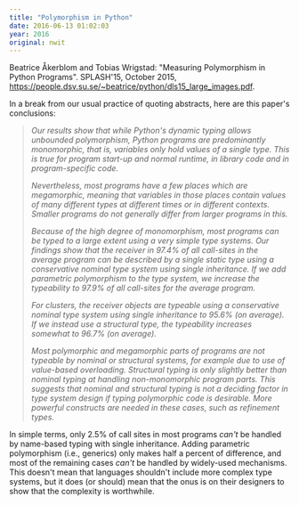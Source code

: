 ```yaml
---
title: "Polymorphism in Python"
date: 2016-06-13 01:02:03
year: 2016
original: nwit
---
```

<p>
  Beatrice &Aring;kerblom and Tobias Wrigstad:
  "Measuring Polymorphism in Python Programs".
  SPLASH'15, October 2015,
  <a href="https://people.dsv.su.se/~beatrice/python/dls15_large_images.pdf">https://people.dsv.su.se/~beatrice/python/dls15_large_images.pdf</a>.
</p>
<p>
  In a break from our usual practice of quoting abstracts,
  here are this paper's conclusions:
</p>
<blockquote>
  <em>
    <p>
      Our results show that while Python's dynamic typing allows
      unbounded polymorphism, Python programs are predominantly
      monomorphic, that is, variables only hold values of a single
      type.  This is true for program start-up and normal runtime, in
      library code and in program-specific code.
    </p>
    <p>
      Nevertheless, most programs have a few places which are
      megamorphic, meaning that variables in those places contain
      values of many different types at different times or in
      different contexts. Smaller programs do not generally differ
      from larger programs in this.
    </p>
    <p>
      Because of the high degree of monomorphism, most programs can be
      typed to a large extent using a very simple type systems. Our
      findings show that the receiver in 97.4% of all call-sites in
      the average program can be described by a single static type
      using a conservative nominal type system using single
      inheritance.  If we add parametric polymorphism to the type
      system, we increase the typeability to 97.9% of all call-sites
      for the average program.
    </p>
    <p>
      For clusters, the receiver objects are typeable using a
      conservative nominal type system using single inheritance to
      95.6% (on average). If we instead use a structural type, the
      typeability increases somewhat to 96.7% (on average).
    </p>
    <p>
      Most polymorphic and megamorphic parts of programs are not
      typeable by nominal or structural systems, for example due to
      use of value-based overloading. Structural typing is only
      slightly better than nominal typing at handling non-monomorphic
      program parts. This suggests that nominal and structural typing
      is not a deciding factor in type system design if typing
      polymorphic code is desirable. More powerful constructs are
      needed in these cases, such as refinement types.
    </p>
  </em>
</blockquote>
<p>
  In simple terms, only 2.5% of call sites in most programs
  <em>can't</em> be handled by name-based typing with single
  inheritance.  Adding parametric polymorphism (i.e., generics) only
  makes half a percent of difference, and most of the remaining
  cases <em>can't</em> be handled by widely-used mechanisms.  This
  doesn't mean that languages shouldn't include more complex type
  systems, but it does (or should) mean that the onus is on their
  designers to show that the complexity is worthwhile.
</p>
